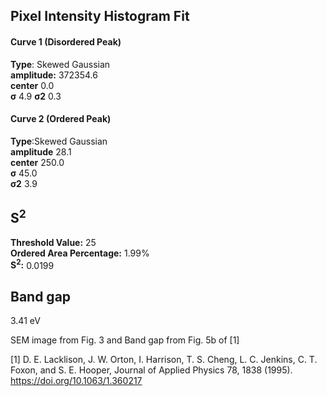 ## Pixel Intensity Histogram Fit

#### Curve 1 (Disordered Peak)
**Type**: Skewed Gaussian\
**amplitude:** 372354.6\
**center** 0.0\
**σ** 4.9
**σ2** 0.3


#### Curve 2 (Ordered Peak)
**Type**:Skewed Gaussian\
**amplitude** 28.1\
**center** 250.0\
**σ** 45.0\
**σ2** 3.9


## S<sup>2</sup>
**Threshold Value:** 25\
**Ordered Area Percentage:** 1.99%\
**S<sup>2</sup>:** 0.0199


## Band gap
3.41 eV


SEM image from Fig. 3 and Band gap from Fig. 5b of [1]

[1] D. E. Lacklison, J. W. Orton, I. Harrison, T. S. Cheng, L. C. Jenkins, C. T. Foxon, and S. E. Hooper, Journal of Applied Physics 78, 1838 (1995).
https://doi.org/10.1063/1.360217
